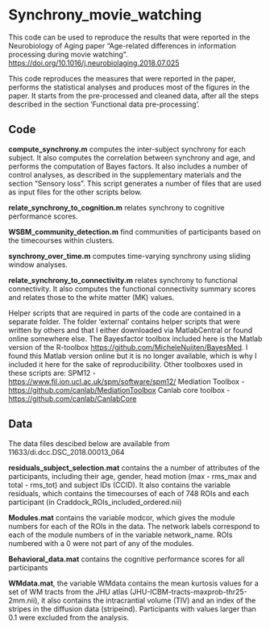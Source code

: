 # Synchrony_movie_watching
This code can be used to reproduce the results that were reported in the Neurobiology of Aging paper “Age-related differences in information processing during movie watching”.  https://doi.org/10.1016/j.neurobiolaging.2018.07.025

This code reproduces the measures that were reported in the paper, performs the statistical analyses and produces most of the figures in the paper. It starts from the pre-processed and cleaned data, after all the steps described in the section ‘Functional data pre-processing’.


## Code
**compute_synchrony.m** computes the inter-subject synchrony for each subject. It also computes the correlation between synchrony and age, and performs the computation of Bayes factors. It also includes a number of control analyses, as described in the supplementary materials and the section “Sensory loss”. This script generates a number of files that are used as input files for the other scripts below. 

**relate_synchrony_to_cognition.m** relates synchrony to cognitive performance scores. 

**WSBM_community_detection.m** find communities of participants based on the timecourses within clusters.

**synchrony_over_time.m** computes time-varying synchrony using sliding window analyses. 

**relate_synchrony_to_connectivity.m** relates synchrony to functional connectivity. It also computes the functional connectivity summary scores and relates those to the white matter (MK) values.  

Helper scripts that are required in parts of the code are contained in a separate folder. The folder ‘external’ contains helper scripts that were written by others and that I either downloaded via MatlabCentral or found online somewhere else. The Bayesfactor toolbox included here is the Matlab version of the R-toolbox https://github.com/MicheleNuijten/BayesMed. I found this Matlab version online but it is no longer available, which is why I included it here for the sake of reproducibility. 
Other toolboxes used in these scripts are:
SPM12 - https://www.fil.ion.ucl.ac.uk/spm/software/spm12/ 
Mediation Toolbox - https://github.com/canlab/MediationToolbox 
Canlab core toolbox - https://github.com/canlab/CanlabCore 


## Data 
The data files descibed below are available from 11633/di.dcc.DSC_2018.00013_064 

**residuals_subject_selection.mat** contains the a number of attributes of the participants, including their age, gender, head motion (max - rms_max and total - rms_tot) and subject IDs (CCID). It also contains the variable residuals, which contains the timecourses of each of 748 ROIs and each participant (in Craddock_ROIs_included_ordered.nii) 

**Modules.mat** contains the variable modcor, which gives the module numbers for each of the ROIs in the data. The network labels correspond to each of the module numbers of in the variable network_name. ROIs numbered with a 0 were not part of any of the modules. 

**Behavioral_data.mat** contains the cognitive performance scores for all participants

**WMdata.mat**, the variable WMdata contains the mean kurtosis values for a set of WM tracts from the JHU atlas (JHU-ICBM-tracts-maxprob-thr25-2mm.nii), it also contains the intracrantial volume (TIV) and an index of the stripes in the diffusion data (stripeind). Participants with values larger than 0.1 were excluded from the analysis. 

